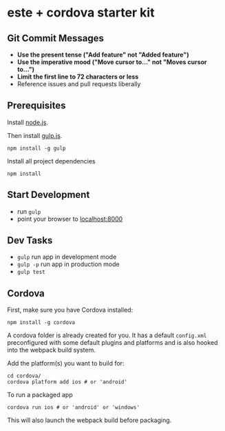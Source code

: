 # este + cordova starter kit

## Git Commit Messages

* **Use the present tense ("Add feature" not "Added feature")**
* **Use the imperative mood ("Move cursor to..." not "Moves cursor to...")**
* **Limit the first line to 72 characters or less**
* Reference issues and pull requests liberally

## Prerequisites

Install [node.js](http://nodejs.org).

Then install [gulp.js](http://gulpjs.com/).
```shell
npm install -g gulp
```

Install all project dependencies
```shell
npm install
```

## Start Development

- run `gulp`
- point your browser to [localhost:8000](http://localhost:8000)

## Dev Tasks

- `gulp` run app in development mode
- `gulp -p` run app in production mode
- `gulp test`


## Cordova
First, make sure you have Cordova installed:

```
npm install -g cordova
```

A cordova folder is already created for you. 
It has a default ` config.xml ` preconfigured with some default plugins and platforms and is also hooked into the webpack build system.

Add the platform(s) you want to build for:

```
cd cordova/
cordova platform add ios # or 'android'
```

To run a packaged app

```
cordova run ios # or 'android' or 'windows'
```
This will also launch the webpack build before packaging.

